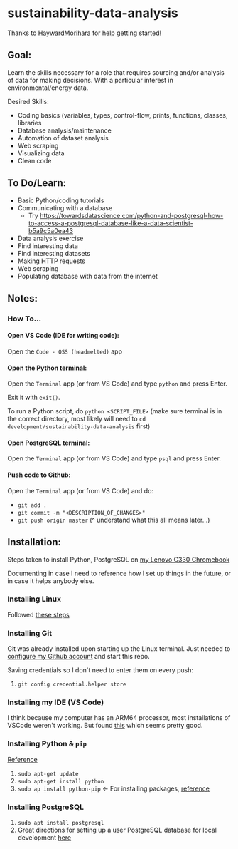 # sustainability-data-analysis
Thanks to [HaywardMorihara](https://github.com/HaywardMorihara) for help getting started!

## Goal:
Learn the skills necessary for a role that requires sourcing and/or analysis of data for making decisions. With a particular interest in environmental/energy data.

Desired Skills:
- Coding basics (variables, types, control-flow, prints, functions, classes, libraries
- Database analysis/maintenance
- Automation of dataset analysis
- Web scraping
- Visualizing data
- Clean code


## To Do/Learn:
- Basic Python/coding tutorials
- Communicating with a database
    - Try https://towardsdatascience.com/python-and-postgresql-how-to-access-a-postgresql-database-like-a-data-scientist-b5a9c5a0ea43
- Data analysis exercise
- Find interesting data
- Find interesting datasets
- Making HTTP requests
- Web scraping
- Populating database with data from the internet


## Notes:
### How To...
#### Open VS Code (IDE for writing code):
Open the `Code - OSS (headmelted)` app

#### Open the Python terminal:
Open the `Terminal` app (or from VS Code) and type `python` and press Enter.

Exit it with `exit()`.

To run a Python script, do `python <SCRIPT_FILE>` (make sure terminal is in the correct directory, most likely will need to `cd development/sustainability-data-analysis` first)

#### Open PostgreSQL terminal:
Open the `Terminal` app (or from VS Code) and type `psql` and press Enter. 

#### Push code to Github:
Open the `Terminal` app (or from VS Code) and do:
- `git add .`
- `git commit -m "<DESCRIPTION_OF_CHANGES>"`
- `git push origin master`
(^ understand what this all means later...)


## Installation:
Steps taken to install Python, PostgreSQL on [my Lenovo C330 Chromebook](https://www.lenovo.com/us/en/laptops/lenovo/student-chromebooks/Lenovo-Chromebook-C330/p/88LGCC31078)

Documenting in case I need to reference how I set up things in the future, or in case it helps anybody else.

### Installing Linux
Followed [these steps](https://support.google.com/chromebook/answer/9145439?hl=en)

### Installing Git
Git was already installed upon starting up the Linux terminal. Just needed to [configure my Github account](https://git-scm.com/book/en/v2/Getting-Started-First-Time-Git-Setup) and start this repo.

Saving credentials so I don't need to enter them on every push:
1.  `git config credential.helper store`

### Installing my IDE (VS Code)
I think because my computer has an ARM64 processor, most installations of VSCode weren't working. But found [this](https://github.com/headmelted/codebuilds/releases/tag/30-Mar-20) which seems pretty good.

### Installing Python & `pip`
[Reference](https://docs.python-guide.org/starting/install3/linux/)
1. `sudo apt-get update`
2. `sudo apt-get install python`
3. `sudo ap install python-pip` <- For installing packages, [reference](https://linuxize.com/post/how-to-install-pip-on-ubuntu-18.04/)

### Installing PostgreSQL
1. `sudo apt install postgresql`
2. Great directions for setting up a user PostgreSQL database for local development [here](https://www.digitalocean.com/community/tutorials/how-to-install-and-use-postgresql-on-ubuntu-16-04)